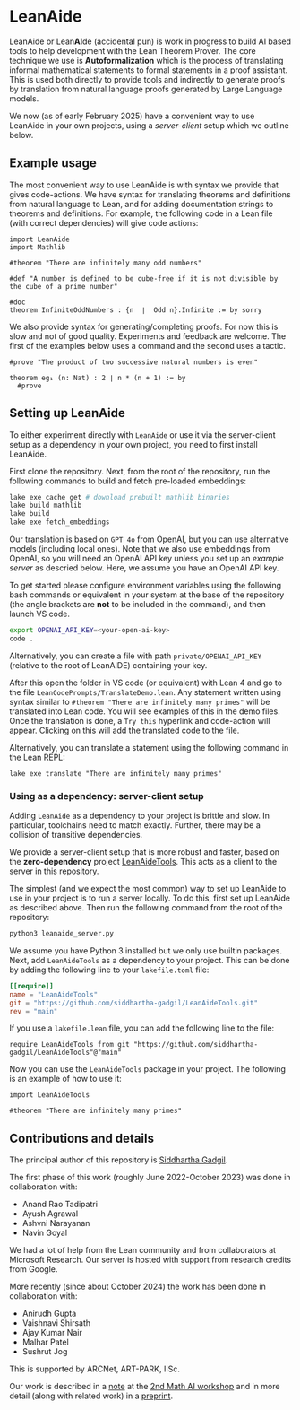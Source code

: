 # LeanAide 

LeanAide or Lean**AI**de (accidental pun) is work in progress to build AI based tools to help development with the Lean Theorem Prover. The core technique we use is **Autoformalization** which is the process of translating informal mathematical statements to formal statements in a proof assistant. This is used both directly to provide tools and indirectly to generate proofs by translation from natural language proofs generated by Large Language models.

We now (as of early February 2025) have a convenient way to use LeanAide in your own projects, using a *server-client* setup which we outline below.

## Example usage

The most convenient way to use LeanAide is with syntax we provide that gives code-actions. We have syntax for translating theorems and definitions from natural language to Lean, and for adding documentation strings to theorems and definitions. For example, the following code in a Lean file (with correct dependencies) will give code actions:

```lean
import LeanAide
import Mathlib

#theorem "There are infinitely many odd numbers"

#def "A number is defined to be cube-free if it is not divisible by the cube of a prime number"

#doc
theorem InfiniteOddNumbers : {n  ∣  Odd n}.Infinite := by sorry
```

We also provide syntax for generating/completing proofs. For now this is slow and not of good quality. Experiments and feedback are welcome. The first of the examples below uses a command and the second uses a tactic. 

```lean
#prove "The product of two successive natural numbers is even"

theorem eg₁ (n: Nat) : 2 ∣ n * (n + 1) := by
  #prove
```

## Setting up LeanAide

To either experiment directly with `LeanAide` or use it via the server-client setup as a dependency in your own project, you need to first install LeanAide. 

First clone the repository. Next, from the root of the repository, run the following commands to build and fetch pre-loaded embeddings:

```bash
lake exe cache get # download prebuilt mathlib binaries
lake build mathlib
lake build
lake exe fetch_embeddings
```

Our translation is based on `GPT 4o` from OpenAI, but you can use alternative models (including local ones). Note that we also use embeddings from OpenAI, so you will need an OpenAI API key unless you set up an *example server* as descried below. Here, we assume you have an OpenAI API key.

To get started please configure environment variables using the following bash commands or equivalent in your system at the base of the repository (the angle brackets are **not** to be included in the command), and then launch VS code. 

```bash
export OPENAI_API_KEY=<your-open-ai-key>
code .
```

Alternatively, you can create a file with path `private/OPENAI_API_KEY` (relative to the root of LeanAIDE) containing your key.

After this open the folder in VS code (or equivalent) with Lean 4 and go to the file `LeanCodePrompts/TranslateDemo.lean`. Any statement written using syntax 
similar to `#theorem "There are infinitely many primes"` will be translated into Lean code. You will see examples of this in the demo files. Once the translation is done, a `Try this` hyperlink and code-action will appear. Clicking on this will add the translated code to the file.

Alternatively, you can translate a statement using the following command in the Lean REPL:

```lean
lake exe translate "There are infinitely many primes"
```

### Using as a dependency: server-client setup

Adding `LeanAide` as a dependency to your project is brittle and slow. In particular, toolchains need to match exactly. Further, there may be a collision of transitive dependencies. 

We provide a server-client setup that is more robust and faster, based on the **zero-dependency** project [LeanAideTools](https://github.com/siddhartha-gadgil/LeanAideTools). This acts as a client to the server in this repository.

The simplest (and we expect the most common) way to set up LeanAide to use in your project is to run a server locally. To do this, first set up LeanAide as described above. Then run the following command from the root of the repository:

```bash
python3 leanaide_server.py
```

We assume you have Python 3 installed but we only use builtin packages. Next, add `LeanAideTools` as a dependency to your project. This can be done by adding the following line to your `lakefile.toml` file:

```toml
[[require]]
name = "LeanAideTools"
git = "https://github.com/siddhartha-gadgil/LeanAideTools.git"
rev = "main"
```

If you use a `lakefile.lean` file, you can add the following line to the file:

```lean
require LeanAideTools from git "https://github.com/siddhartha-gadgil/LeanAideTools"@"main"
```

Now you can use the `LeanAideTools` package in your project. The following is an example of how to use it:

```lean
import LeanAideTools

#theorem "There are infinitely many primes"
```



## Contributions and details

The principal author of this repository is [Siddhartha Gadgil](https://math.iisc.ac.in/~gadgil/).

The first phase of this work (roughly June 2022-October 2023) was done in collaboration with:

* Anand Rao Tadipatri
* Ayush Agrawal
* Ashvni Narayanan
* Navin Goyal

We had a lot of help from the Lean community and from collaborators at Microsoft Research. Our server is hosted with support from research credits from Google.

More recently (since about October 2024) the work has been done in collaboration with:

* Anirudh Gupta
* Vaishnavi Shirsath
* Ajay Kumar Nair
* Malhar Patel
* Sushrut Jog

This is supported by ARCNet, ART-PARK, IISc.

Our work is described in a [note](https://mathai2022.github.io/papers/17.pdf) at the [2nd Math AI workshop](https://mathai2022.github.io/papers/) and in more detail (along with related work) in a [preprint](https://arxiv.org/abs/2211.07524).


